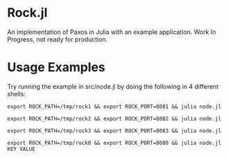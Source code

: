 
Rock.jl
=============

 An implementation of Paxos in Julia with an example application. Work In Progress, not ready for production.

# Usage Examples

Try running the example in src/node.jl by doing the following in 4 different shells:

```export ROCK_PATH=/tmp/rock1 && export ROCK_PORT=8081 && julia node.jl```

```export ROCK_PATH=/tmp/rock2 && export ROCK_PORT=8082 && julia node.jl```

```export ROCK_PATH=/tmp/rock3 && export ROCK_PORT=8083 && julia node.jl```

```export ROCK_PATH=/tmp/rock0 && export ROCK_PORT=8080 && julia node.jl KEY VALUE```